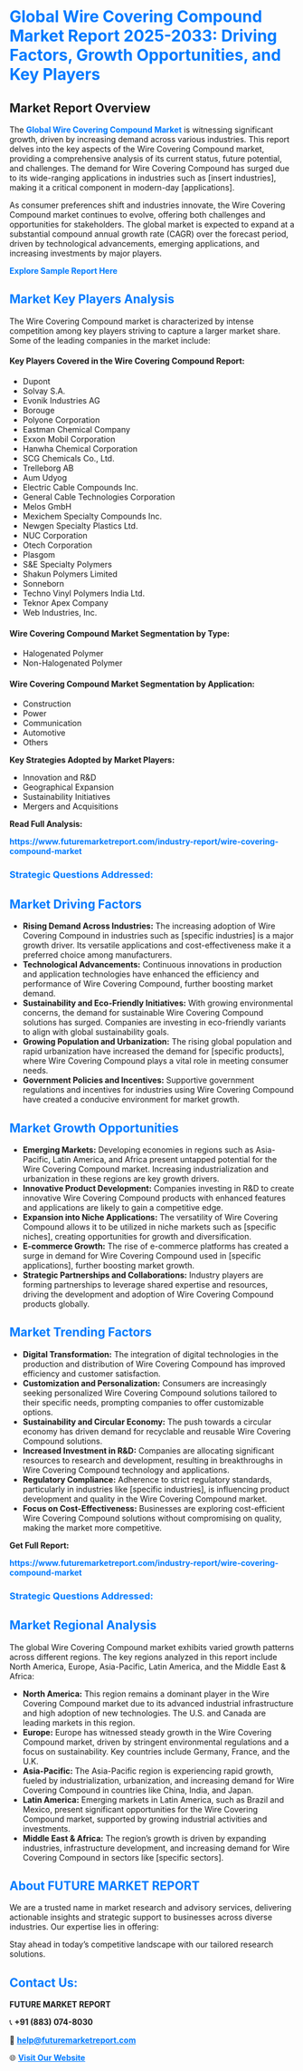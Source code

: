 <h1 style="color: #007BFF;">Global Wire Covering Compound Market Report 2025-2033: Driving Factors, Growth Opportunities, and Key Players</h1>

<section id="overview">
<h2>Market Report Overview</h2>
<p>The <a href="https://www.futuremarketreport.com/industry-report/wire-covering-compound-market" style="color: #007BFF; text-decoration: none;"><strong>Global Wire Covering Compound Market</strong></a> is witnessing significant growth, driven by increasing demand across various industries. This report delves into the key aspects of the Wire Covering Compound market, providing a comprehensive analysis of its current status, future potential, and challenges. The demand for Wire Covering Compound has surged due to its wide-ranging applications in industries such as [insert industries], making it a critical component in modern-day [applications].</p>
<p>As consumer preferences shift and industries innovate, the Wire Covering Compound market continues to evolve, offering both challenges and opportunities for stakeholders. The global market is expected to expand at a substantial compound annual growth rate (CAGR) over the forecast period, driven by technological advancements, emerging applications, and increasing investments by major players.</p>
</section>

<section id="overview">
<p><a href="https://www.futuremarketreport.com/request-sample/reportId=89843" style="color: #007BFF; text-decoration: none;"><strong>Explore Sample Report Here</strong></a></p>
</section>

<section id="key-players">
<h2 style="color: #007BFF;">Market Key Players Analysis</h2>
<p>The Wire Covering Compound market is characterized by intense competition among key players striving to capture a larger market share. Some of the leading companies in the market include:</p>
<h4>Key Players Covered in the Wire Covering Compound Report:</h4>
<ul><li>Dupont</li><li>Solvay S.A.</li><li>Evonik Industries AG</li><li>Borouge</li><li>Polyone Corporation</li><li>Eastman Chemical Company</li><li>Exxon Mobil Corporation</li><li>Hanwha Chemical Corporation</li><li>SCG Chemicals Co., Ltd.</li><li>Trelleborg AB</li><li>Aum Udyog</li><li>Electric Cable Compounds Inc.</li><li>General Cable Technologies Corporation</li><li>Melos GmbH</li><li>Mexichem Specialty Compounds Inc.</li><li>Newgen Specialty Plastics Ltd.</li><li>NUC Corporation</li><li>Otech Corporation</li><li>Plasgom</li><li>S&amp;E Specialty Polymers</li><li>Shakun Polymers Limited</li><li>Sonneborn</li><li>Techno Vinyl Polymers India Ltd.</li><li>Teknor Apex Company</li><li>Web Industries, Inc.</li></ul>
<h4>Wire Covering Compound Market Segmentation by Type:</h4>
<ul><li>Halogenated Polymer</li><li>Non-Halogenated Polymer</li></ul>

<h4>Wire Covering Compound Market Segmentation by Application:</h4>
<ul><li>Construction</li><li>Power</li><li>Communication</li><li>Automotive</li><li>Others</li></ul>
<p><strong>Key Strategies Adopted by Market Players:</strong></p>
<ul>
<li>Innovation and R&D</li>
<li>Geographical Expansion</li>
<li>Sustainability Initiatives</li>
<li>Mergers and Acquisitions</li>
</ul>
</section>

<section>
<p><strong>Read Full Analysis: </strong></p><a href="https://www.futuremarketreport.com/industry-report/wire-covering-compound-market" style="color: #007BFF; text-decoration: none;"><strong>https://www.futuremarketreport.com/industry-report/wire-covering-compound-market</strong></a>
<h3 style="color: #007BFF;">Strategic Questions Addressed:</h3>
</section>

<section id="driving-factors">
<h2 style="color: #007BFF;">Market Driving Factors</h2>
<ul>
<li><strong>Rising Demand Across Industries:</strong> The increasing adoption of Wire Covering Compound in industries such as [specific industries] is a major growth driver. Its versatile applications and cost-effectiveness make it a preferred choice among manufacturers.</li>
<li><strong>Technological Advancements:</strong> Continuous innovations in production and application technologies have enhanced the efficiency and performance of Wire Covering Compound, further boosting market demand.</li>
<li><strong>Sustainability and Eco-Friendly Initiatives:</strong> With growing environmental concerns, the demand for sustainable Wire Covering Compound solutions has surged. Companies are investing in eco-friendly variants to align with global sustainability goals.</li>
<li><strong>Growing Population and Urbanization:</strong> The rising global population and rapid urbanization have increased the demand for [specific products], where Wire Covering Compound plays a vital role in meeting consumer needs.</li>
<li><strong>Government Policies and Incentives:</strong> Supportive government regulations and incentives for industries using Wire Covering Compound have created a conducive environment for market growth.</li>
</ul>
</section>

<section id="growth-opportunities">
<h2 style="color: #007BFF;">Market Growth Opportunities</h2>
<ul>
<li><strong>Emerging Markets:</strong> Developing economies in regions such as Asia-Pacific, Latin America, and Africa present untapped potential for the Wire Covering Compound market. Increasing industrialization and urbanization in these regions are key growth drivers.</li>
<li><strong>Innovative Product Development:</strong> Companies investing in R&D to create innovative Wire Covering Compound products with enhanced features and applications are likely to gain a competitive edge.</li>
<li><strong>Expansion into Niche Applications:</strong> The versatility of Wire Covering Compound allows it to be utilized in niche markets such as [specific niches], creating opportunities for growth and diversification.</li>
<li><strong>E-commerce Growth:</strong> The rise of e-commerce platforms has created a surge in demand for Wire Covering Compound used in [specific applications], further boosting market growth.</li>
<li><strong>Strategic Partnerships and Collaborations:</strong> Industry players are forming partnerships to leverage shared expertise and resources, driving the development and adoption of Wire Covering Compound products globally.</li>
</ul>
</section>

<section id="trending-factors">
<h2 style="color: #007BFF;">Market Trending Factors</h2>
<ul>
<li><strong>Digital Transformation:</strong> The integration of digital technologies in the production and distribution of Wire Covering Compound has improved efficiency and customer satisfaction.</li>
<li><strong>Customization and Personalization:</strong> Consumers are increasingly seeking personalized Wire Covering Compound solutions tailored to their specific needs, prompting companies to offer customizable options.</li>
<li><strong>Sustainability and Circular Economy:</strong> The push towards a circular economy has driven demand for recyclable and reusable Wire Covering Compound solutions.</li>
<li><strong>Increased Investment in R&D:</strong> Companies are allocating significant resources to research and development, resulting in breakthroughs in Wire Covering Compound technology and applications.</li>
<li><strong>Regulatory Compliance:</strong> Adherence to strict regulatory standards, particularly in industries like [specific industries], is influencing product development and quality in the Wire Covering Compound market.</li>
<li><strong>Focus on Cost-Effectiveness:</strong> Businesses are exploring cost-efficient Wire Covering Compound solutions without compromising on quality, making the market more competitive.</li>
</ul>
</section>

<section>
<p><strong>Get Full Report: </strong></p><a href="https://www.futuremarketreport.com/industry-report/wire-covering-compound-market" style="color: #007BFF; text-decoration: none;"><strong>https://www.futuremarketreport.com/industry-report/wire-covering-compound-market</strong></a>
<h3 style="color: #007BFF;">Strategic Questions Addressed:</h3>
</section>


<section id="regional-analysis">
<h2 style="color: #007BFF;">Market Regional Analysis</h2>
<p>The global Wire Covering Compound market exhibits varied growth patterns across different regions. The key regions analyzed in this report include North America, Europe, Asia-Pacific, Latin America, and the Middle East & Africa:</p>
<ul>
<li><strong>North America:</strong> This region remains a dominant player in the Wire Covering Compound market due to its advanced industrial infrastructure and high adoption of new technologies. The U.S. and Canada are leading markets in this region.</li>
<li><strong>Europe:</strong> Europe has witnessed steady growth in the Wire Covering Compound market, driven by stringent environmental regulations and a focus on sustainability. Key countries include Germany, France, and the U.K.</li>
<li><strong>Asia-Pacific:</strong> The Asia-Pacific region is experiencing rapid growth, fueled by industrialization, urbanization, and increasing demand for Wire Covering Compound in countries like China, India, and Japan.</li>
<li><strong>Latin America:</strong> Emerging markets in Latin America, such as Brazil and Mexico, present significant opportunities for the Wire Covering Compound market, supported by growing industrial activities and investments.</li>
<li><strong>Middle East & Africa:</strong> The region’s growth is driven by expanding industries, infrastructure development, and increasing demand for Wire Covering Compound in sectors like [specific sectors].</li>
</ul>
</section>

<footer>
<h2 style="color: #007BFF;">About FUTURE MARKET REPORT</h2>
<p>We are a trusted name in market research and advisory services, delivering actionable insights and strategic support to businesses across diverse industries. Our expertise lies in offering:</p>

<p>Stay ahead in today’s competitive landscape with our tailored research solutions.</p>

<h2 style="color: #007BFF;">Contact Us:</h2>
<p><strong>FUTURE MARKET REPORT</strong></p>
<p>📞 <strong>+91 (883) 074-8030</strong></p>
<p>📧 <strong><a href="mailto:help@futuremarketreport.com" style="color: #007BFF;">help@futuremarketreport.com</a></strong></p>
<p>🌐 <strong><a href="https://www.futuremarketreport.com/" style="color: #007BFF;">Visit Our Website</a></strong></p>
</footer>
